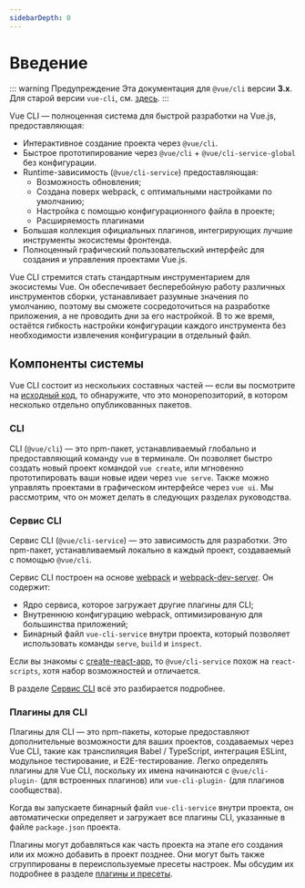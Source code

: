 ```yaml
---
sidebarDepth: 0
---
```


# Введение

<Bit/>

::: warning Предупреждение
Эта документация для `@vue/cli` версии **3.x**. Для старой версии `vue-cli`, см. [здесь](https://github.com/vuejs/vue-cli/tree/v2#vue-cli--).
:::

Vue CLI — полноценная система для быстрой разработки на Vue.js, предоставляющая:

- Интерактивное создание проекта через `@vue/cli`.
- Быстрое прототипирование через `@vue/cli` + `@vue/cli-service-global` без конфигурации.
- Runtime-зависимость (`@vue/cli-service`) предоставляющая:
  - Возможность обновления;
  - Создана поверх webpack, с оптимальными настройками по умолчанию;
  - Настройка с помощью конфигурационного файла в проекте;
  - Расширяемость плагинами
- Большая коллекция официальных плагинов, интегрирующих лучшие инструменты экосистемы фронтенда.
- Полноценный графический пользовательский интерфейс для создания и управления проектами Vue.js.

Vue CLI стремится стать стандартным инструментарием для экосистемы Vue. Он обеспечивает бесперебойную работу различных инструментов сборки, устанавливает разумные значения по умолчанию, поэтому вы сможете сосредоточиться на разработке приложения, а не проводить дни за его настройкой. В то же время, остаётся гибкость настройки конфигурации каждого инструмента без необходимости извлечения конфигурации в отдельный файл.

## Компоненты системы

Vue CLI состоит из нескольких составных частей — если вы посмотрите на [исходный код](https://github.com/vuejs/vue-cli/tree/dev/packages/%40vue), то обнаружите, что это монорепозиторий, в котором несколько отдельно опубликованных пакетов.

### CLI

CLI (`@vue/cli`) — это npm-пакет, устанавливаемый глобально и предоставляющий команду `vue` в терминале. Он позволяет быстро создать новый проект командой `vue create`, или мгновенно прототипировать ваши новые идеи через `vue serve`. Также можно управлять проектами в графическом интерфейсе через `vue ui`. Мы рассмотрим, что он может делать в следующих разделах руководства.

### Сервис CLI

Сервис CLI (`@vue/cli-service`) — это зависимость для разработки. Это npm-пакет, устанавливаемый локально в каждый проект, создаваемый с помощью `@vue/cli`.

Сервис CLI построен на основе [webpack](http://webpack.js.org/) и [webpack-dev-server](https://github.com/webpack/webpack-dev-server). Он содержит:

- Ядро сервиса, которое загружает другие плагины для CLI;
- Внутреннюю конфигурацию webpack, оптимизированую для большинства приложений;
- Бинарный файл `vue-cli-service` внутри проекта, который позволяет использовать команды `serve`, `build` и `inspect`.

Если вы знакомы с [create-react-app](https://github.com/facebookincubator/create-react-app), то `@vue/cli-service` похож на `react-scripts`, хотя набор возможностей и отличается.

В разделе [Сервис CLI](./cli-service.md) всё это разбирается подробнее.

### Плагины для CLI

Плагины для CLI — это npm-пакеты, которые предоставляют дополнительные возможности для ваших проектов, создаваемых через Vue CLI, такие как транспиляция Babel / TypeScript, интеграция ESLint, модульное тестирование, и E2E-тестирование. Легко определять плагины для Vue CLI, поскольку их имена начинаются с `@vue/cli-plugin-` (для встроенных плагинов) или `vue-cli-plugin-` (для плагинов сообщества).

Когда вы запускаете бинарный файл `vue-cli-service` внутри проекта, он автоматически определяет и загружает все плагины CLI, указанные в файле `package.json` проекта.

Плагины могут добавляться как часть проекта на этапе его создания или их можно добавить в проект позднее. Они могут быть также сгруппированы в переиспользуемые пресеты настроек. Мы обсудим их подробнее в разделе [плагины и пресеты](./plugins-and-presets.md).
